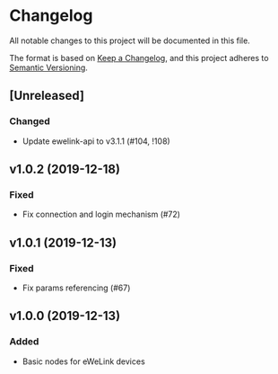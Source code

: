 # Changelog
All notable changes to this project will be documented in this file.

The format is based on [Keep a Changelog](https://keepachangelog.com/en/1.0.0/),
and this project adheres to [Semantic Versioning](https://semver.org/spec/v2.0.0.html).

## [Unreleased]

### Changed
- Update ewelink-api to v3.1.1 (#104, !108)

## v1.0.2 (2019-12-18)
### Fixed
- Fix connection and login mechanism (#72)

## v1.0.1 (2019-12-13)
### Fixed
- Fix params referencing (#67)

## v1.0.0 (2019-12-13)
### Added
- Basic nodes for eWeLink devices
